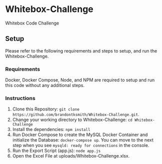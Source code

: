 # Whitebox-Challenge
Whitebox Code Challenge

## Setup

Please refer to the following requirements and steps to setup, and run the Whitebox-Challenge.

### Requirements

Docker, Docker Compose, Node, and NPM are required to setup and run this code without any additional steps.

### Instructions

1. Clone this Repository: `git clone https://github.com/brandontksmith/Whitebox-Challenge.git`.
2. Change your working directory to Whitebox-Challenge: `cd Whitebox-Challenge`
3. Install the dependencies: `npm install`
4. Run Docker Compose to create the MySQL Docker Container and initialize the Database: `docker-compose up`. You can move to the next step when you see `mysqld: ready for connections` in the console.
5. Run the Export Script (app.js): `node app.js`
6. Open the Excel File at uploads/Whitebox-Challenge.xlsx.
